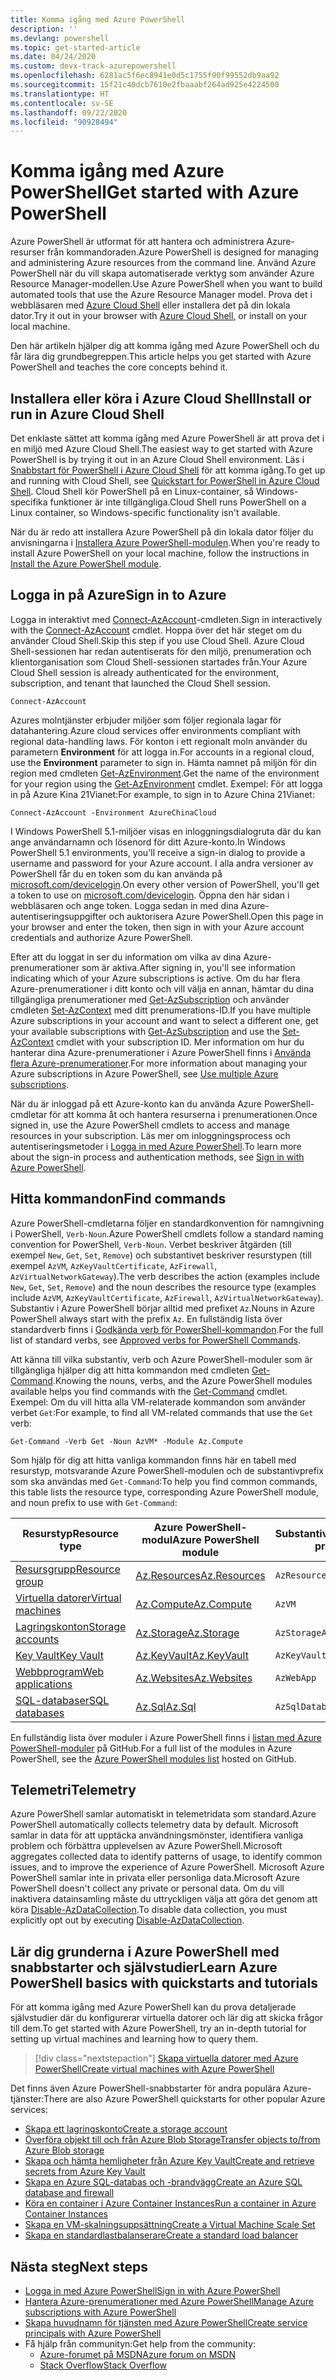 ```yaml
---
title: Komma igång med Azure PowerShell
description: ''
ms.devlang: powershell
ms.topic: get-started-article
ms.date: 04/24/2020
ms.custom: devx-track-azurepowershell
ms.openlocfilehash: 6281ac5f6ec8941e0d5c1755f90f99552db9aa92
ms.sourcegitcommit: 15f21c40dcb7610e2fbaaabf264ad925e4224500
ms.translationtype: HT
ms.contentlocale: sv-SE
ms.lasthandoff: 09/22/2020
ms.locfileid: "90928494"
---
```

# <a name="get-started-with-azure-powershell"></a><span data-ttu-id="85c3e-102">Komma igång med Azure PowerShell</span><span class="sxs-lookup"><span data-stu-id="85c3e-102">Get started with Azure PowerShell</span></span>

<span data-ttu-id="85c3e-103">Azure PowerShell är utformat för att hantera och administrera Azure-resurser från kommandoraden.</span><span class="sxs-lookup"><span data-stu-id="85c3e-103">Azure PowerShell is designed for managing and administering Azure resources from the command line.</span></span>
<span data-ttu-id="85c3e-104">Använd Azure PowerShell när du vill skapa automatiserade verktyg som använder Azure Resource Manager-modellen.</span><span class="sxs-lookup"><span data-stu-id="85c3e-104">Use Azure PowerShell when you want to build automated tools that use the Azure Resource Manager model.</span></span> <span data-ttu-id="85c3e-105">Prova det i webbläsaren med [Azure Cloud Shell](/azure/cloud-shell/overview) eller installera det på din lokala dator.</span><span class="sxs-lookup"><span data-stu-id="85c3e-105">Try it out in your browser with [Azure Cloud Shell](/azure/cloud-shell/overview), or install on your local machine.</span></span>

<span data-ttu-id="85c3e-106">Den här artikeln hjälper dig att komma igång med Azure PowerShell och du får lära dig grundbegreppen.</span><span class="sxs-lookup"><span data-stu-id="85c3e-106">This article helps you get started with Azure PowerShell and teaches the core concepts behind it.</span></span>

## <a name="install-or-run-in-azure-cloud-shell"></a><span data-ttu-id="85c3e-107">Installera eller köra i Azure Cloud Shell</span><span class="sxs-lookup"><span data-stu-id="85c3e-107">Install or run in Azure Cloud Shell</span></span>

<span data-ttu-id="85c3e-108">Det enklaste sättet att komma igång med Azure PowerShell är att prova det i en miljö med Azure Cloud Shell.</span><span class="sxs-lookup"><span data-stu-id="85c3e-108">The easiest way to get started with Azure PowerShell is by trying it out in an Azure Cloud Shell environment.</span></span> <span data-ttu-id="85c3e-109">Läs i [Snabbstart för PowerShell i Azure Cloud Shell](/azure/cloud-shell/quickstart-powershell) för att komma igång.</span><span class="sxs-lookup"><span data-stu-id="85c3e-109">To get up and running with Cloud Shell, see [Quickstart for PowerShell in Azure Cloud Shell](/azure/cloud-shell/quickstart-powershell).</span></span> <span data-ttu-id="85c3e-110">Cloud Shell kör PowerShell på en Linux-container, så Windows-specifika funktioner är inte tillgängliga.</span><span class="sxs-lookup"><span data-stu-id="85c3e-110">Cloud Shell runs PowerShell on a Linux container, so Windows-specific functionality isn't available.</span></span>

<span data-ttu-id="85c3e-111">När du är redo att installera Azure PowerShell på din lokala dator följer du anvisningarna i [Installera Azure PowerShell-modulen](install-az-ps.md).</span><span class="sxs-lookup"><span data-stu-id="85c3e-111">When you're ready to install Azure PowerShell on your local machine, follow the instructions in [Install the Azure PowerShell module](install-az-ps.md).</span></span>

## <a name="sign-in-to-azure"></a><span data-ttu-id="85c3e-112">Logga in på Azure</span><span class="sxs-lookup"><span data-stu-id="85c3e-112">Sign in to Azure</span></span>

<span data-ttu-id="85c3e-113">Logga in interaktivt med [Connect-AzAccount](/powershell/module/az.accounts/connect-azaccount)-cmdleten.</span><span class="sxs-lookup"><span data-stu-id="85c3e-113">Sign in interactively with the [Connect-AzAccount](/powershell/module/az.accounts/connect-azaccount) cmdlet.</span></span> <span data-ttu-id="85c3e-114">Hoppa över det här steget om du använder Cloud Shell.</span><span class="sxs-lookup"><span data-stu-id="85c3e-114">Skip this step if you use Cloud Shell.</span></span> <span data-ttu-id="85c3e-115">Azure Cloud Shell-sessionen har redan autentiserats för den miljö, prenumeration och klientorganisation som Cloud Shell-sessionen startades från.</span><span class="sxs-lookup"><span data-stu-id="85c3e-115">Your Azure Cloud Shell session is already authenticated for the environment, subscription, and tenant that launched the Cloud Shell session.</span></span>

```azurepowershell-interactive
Connect-AzAccount
```

<span data-ttu-id="85c3e-116">Azures molntjänster erbjuder miljöer som följer regionala lagar för datahantering.</span><span class="sxs-lookup"><span data-stu-id="85c3e-116">Azure cloud services offer environments compliant with regional data-handling laws.</span></span> <span data-ttu-id="85c3e-117">För konton i ett regionalt moln använder du parametern **Environment** för att logga in.</span><span class="sxs-lookup"><span data-stu-id="85c3e-117">For accounts in a regional cloud, use the **Environment** parameter to sign in.</span></span> <span data-ttu-id="85c3e-118">Hämta namnet på miljön för din region med cmdleten [Get-AzEnvironment](/powershell/module/Az.Accounts/Get-AzEnvironment).</span><span class="sxs-lookup"><span data-stu-id="85c3e-118">Get the name of the environment for your region using the [Get-AzEnvironment](/powershell/module/Az.Accounts/Get-AzEnvironment) cmdlet.</span></span>
<span data-ttu-id="85c3e-119">Exempel: För att logga in på Azure Kina 21Vianet:</span><span class="sxs-lookup"><span data-stu-id="85c3e-119">For example, to sign in to Azure China 21Vianet:</span></span>

```azurepowershell-interactive
Connect-AzAccount -Environment AzureChinaCloud
```

<span data-ttu-id="85c3e-120">I Windows PowerShell 5.1-miljöer visas en inloggningsdialogruta där du kan ange användarnamn och lösenord för ditt Azure-konto.</span><span class="sxs-lookup"><span data-stu-id="85c3e-120">In Windows PowerShell 5.1 environments, you'll receive a sign-in dialog to provide a username and password for your Azure account.</span></span> <span data-ttu-id="85c3e-121">I alla andra versioner av PowerShell får du en token som du kan använda på [microsoft.com/devicelogin](https://microsoft.com/devicelogin).</span><span class="sxs-lookup"><span data-stu-id="85c3e-121">On every other version of PowerShell, you'll get a token to use on [microsoft.com/devicelogin](https://microsoft.com/devicelogin).</span></span> <span data-ttu-id="85c3e-122">Öppna den här sidan i webbläsaren och ange token. Logga sedan in med dina Azure-autentiseringsuppgifter och auktorisera Azure PowerShell.</span><span class="sxs-lookup"><span data-stu-id="85c3e-122">Open this page in your browser and enter the token, then sign in with your Azure account credentials and authorize Azure PowerShell.</span></span>

<span data-ttu-id="85c3e-123">Efter att du loggat in ser du information om vilka av dina Azure-prenumerationer som är aktiva.</span><span class="sxs-lookup"><span data-stu-id="85c3e-123">After signing in, you'll see information indicating which of your Azure subscriptions is active.</span></span> <span data-ttu-id="85c3e-124">Om du har flera Azure-prenumerationer i ditt konto och vill välja en annan, hämtar du dina tillgängliga prenumerationer med [Get-AzSubscription](/powershell/module/az.accounts/get-azsubscription) och använder cmdleten [Set-AzContext](/powershell/module/az.accounts/set-azcontext) med ditt prenumerations-ID.</span><span class="sxs-lookup"><span data-stu-id="85c3e-124">If you have multiple Azure subscriptions in your account and want to select a different one, get your available subscriptions with [Get-AzSubscription](/powershell/module/az.accounts/get-azsubscription) and use the [Set-AzContext](/powershell/module/az.accounts/set-azcontext) cmdlet with your subscription ID.</span></span> <span data-ttu-id="85c3e-125">Mer information om hur du hanterar dina Azure-prenumerationer i Azure PowerShell finns i [Använda flera Azure-prenumerationer](manage-subscriptions-azureps.md).</span><span class="sxs-lookup"><span data-stu-id="85c3e-125">For more information about managing your Azure subscriptions in Azure PowerShell, see [Use multiple Azure subscriptions](manage-subscriptions-azureps.md).</span></span>

<span data-ttu-id="85c3e-126">När du är inloggad på ett Azure-konto kan du använda Azure PowerShell-cmdletar för att komma åt och hantera resurserna i prenumerationen.</span><span class="sxs-lookup"><span data-stu-id="85c3e-126">Once signed in, use the Azure PowerShell cmdlets to access and manage resources in your subscription.</span></span> <span data-ttu-id="85c3e-127">Läs mer om inloggningsprocess och autentiseringsmetoder i [Logga in med Azure PowerShell](authenticate-azureps.md).</span><span class="sxs-lookup"><span data-stu-id="85c3e-127">To learn more about the sign-in process and authentication methods, see [Sign in with Azure PowerShell](authenticate-azureps.md).</span></span>

## <a name="find-commands"></a><span data-ttu-id="85c3e-128">Hitta kommandon</span><span class="sxs-lookup"><span data-stu-id="85c3e-128">Find commands</span></span>

<span data-ttu-id="85c3e-129">Azure PowerShell-cmdletarna följer en standardkonvention för namngivning i PowerShell, `Verb-Noun`.</span><span class="sxs-lookup"><span data-stu-id="85c3e-129">Azure PowerShell cmdlets follow a standard naming convention for PowerShell, `Verb-Noun`.</span></span> <span data-ttu-id="85c3e-130">Verbet beskriver åtgärden (till exempel `New`, `Get`, `Set`, `Remove`) och substantivet beskriver resurstypen (till exempel `AzVM`, `AzKeyVaultCertificate`, `AzFirewall`, `AzVirtualNetworkGateway`).</span><span class="sxs-lookup"><span data-stu-id="85c3e-130">The verb describes the action (examples include `New`, `Get`, `Set`, `Remove`) and the noun describes the resource type (examples include `AzVM`, `AzKeyVaultCertificate`, `AzFirewall`, `AzVirtualNetworkGateway`).</span></span> <span data-ttu-id="85c3e-131">Substantiv i Azure PowerShell börjar alltid med prefixet `Az`.</span><span class="sxs-lookup"><span data-stu-id="85c3e-131">Nouns in Azure PowerShell always start with the prefix `Az`.</span></span> <span data-ttu-id="85c3e-132">En fullständig lista över standardverb finns i [Godkända verb för PowerShell-kommandon](/powershell/scripting/developer/cmdlet/approved-verbs-for-windows-powershell-commands).</span><span class="sxs-lookup"><span data-stu-id="85c3e-132">For the full list of standard verbs, see [Approved verbs for PowerShell Commands](/powershell/scripting/developer/cmdlet/approved-verbs-for-windows-powershell-commands).</span></span>

<span data-ttu-id="85c3e-133">Att känna till vilka substantiv, verb och Azure PowerShell-moduler som är tillgängliga hjälper dig att hitta kommandon med cmdleten [Get-Command](/powershell/module/microsoft.powershell.core/get-command).</span><span class="sxs-lookup"><span data-stu-id="85c3e-133">Knowing the nouns, verbs, and the Azure PowerShell modules available helps you find commands with the [Get-Command](/powershell/module/microsoft.powershell.core/get-command) cmdlet.</span></span> <span data-ttu-id="85c3e-134">Exempel: Om du vill hitta alla VM-relaterade kommandon som använder verbet `Get`:</span><span class="sxs-lookup"><span data-stu-id="85c3e-134">For example, to find all VM-related commands that use the `Get` verb:</span></span>

```powershell-interactive
Get-Command -Verb Get -Noun AzVM* -Module Az.Compute
```

<span data-ttu-id="85c3e-135">Som hjälp för dig att hitta vanliga kommandon finns här en tabell med resurstyp, motsvarande Azure PowerShell-modulen och de substantivprefix som ska användas med `Get-Command`:</span><span class="sxs-lookup"><span data-stu-id="85c3e-135">To help you find common commands, this table lists the resource type, corresponding Azure PowerShell module, and noun prefix to use with `Get-Command`:</span></span>

|                              <span data-ttu-id="85c3e-136">Resurstyp</span><span class="sxs-lookup"><span data-stu-id="85c3e-136">Resource type</span></span>                              |                   <span data-ttu-id="85c3e-137">Azure PowerShell-modul</span><span class="sxs-lookup"><span data-stu-id="85c3e-137">Azure PowerShell module</span></span>                    |    <span data-ttu-id="85c3e-138">Substantivprefix</span><span class="sxs-lookup"><span data-stu-id="85c3e-138">Noun prefix</span></span>     |
| ----------------------------------------------------------------------- | ------------------------------------------------------------ | ------------------ |
| [<span data-ttu-id="85c3e-139">Resursgrupp</span><span class="sxs-lookup"><span data-stu-id="85c3e-139">Resource group</span></span>](/azure/azure-resource-manager/resource-group-overview) | [<span data-ttu-id="85c3e-140">Az.Resources</span><span class="sxs-lookup"><span data-stu-id="85c3e-140">Az.Resources</span></span>](/powershell/module/az.resources#resources)    | `AzResourceGroup`  |
| [<span data-ttu-id="85c3e-141">Virtuella datorer</span><span class="sxs-lookup"><span data-stu-id="85c3e-141">Virtual machines</span></span>](/azure/virtual-machines)                             | [<span data-ttu-id="85c3e-142">Az.Compute</span><span class="sxs-lookup"><span data-stu-id="85c3e-142">Az.Compute</span></span>](/powershell/module/az.compute#virtual_machines) | `AzVM`             |
| [<span data-ttu-id="85c3e-143">Lagringskonton</span><span class="sxs-lookup"><span data-stu-id="85c3e-143">Storage accounts</span></span>](/azure/storage/common/storage-introduction)          | [<span data-ttu-id="85c3e-144">Az.Storage</span><span class="sxs-lookup"><span data-stu-id="85c3e-144">Az.Storage</span></span>](/powershell/module/az.storage/)                 | `AzStorageAccount` |
| [<span data-ttu-id="85c3e-145">Key Vault</span><span class="sxs-lookup"><span data-stu-id="85c3e-145">Key Vault</span></span>](/azure/key-vault/key-vault-whatis)                          | [<span data-ttu-id="85c3e-146">Az.KeyVault</span><span class="sxs-lookup"><span data-stu-id="85c3e-146">Az.KeyVault</span></span>](/powershell/module/az.keyvault)                | `AzKeyVault`       |
| [<span data-ttu-id="85c3e-147">Webbprogram</span><span class="sxs-lookup"><span data-stu-id="85c3e-147">Web applications</span></span>](/azure/app-service)                                  | [<span data-ttu-id="85c3e-148">Az.Websites</span><span class="sxs-lookup"><span data-stu-id="85c3e-148">Az.Websites</span></span>](/powershell/module/az.websites)                | `AzWebApp`         |
| [<span data-ttu-id="85c3e-149">SQL-databaser</span><span class="sxs-lookup"><span data-stu-id="85c3e-149">SQL databases</span></span>](/azure/sql-database)                                    | [<span data-ttu-id="85c3e-150">Az.Sql</span><span class="sxs-lookup"><span data-stu-id="85c3e-150">Az.Sql</span></span>](/powershell/module/az.sql)                          | `AzSqlDatabase`    |

<span data-ttu-id="85c3e-151">En fullständig lista över moduler i Azure PowerShell finns i [listan med Azure PowerShell-moduler](https://github.com/Azure/azure-powershell/blob/master/documentation/azure-powershell-modules.md) på GitHub.</span><span class="sxs-lookup"><span data-stu-id="85c3e-151">For a full list of the modules in Azure PowerShell, see the [Azure PowerShell modules list](https://github.com/Azure/azure-powershell/blob/master/documentation/azure-powershell-modules.md) hosted on GitHub.</span></span>

## <a name="telemetry"></a><span data-ttu-id="85c3e-152">Telemetri</span><span class="sxs-lookup"><span data-stu-id="85c3e-152">Telemetry</span></span>

<span data-ttu-id="85c3e-153">Azure PowerShell samlar automatiskt in telemetridata som standard.</span><span class="sxs-lookup"><span data-stu-id="85c3e-153">Azure PowerShell automatically collects telemetry data by default.</span></span> <span data-ttu-id="85c3e-154">Microsoft samlar in data för att upptäcka användningsmönster, identifiera vanliga problem och förbättra upplevelsen av Azure PowerShell.</span><span class="sxs-lookup"><span data-stu-id="85c3e-154">Microsoft aggregates collected data to identify patterns of usage, to identify common issues, and to improve the experience of Azure PowerShell.</span></span> <span data-ttu-id="85c3e-155">Microsoft Azure PowerShell samlar inte in privata eller personliga data.</span><span class="sxs-lookup"><span data-stu-id="85c3e-155">Microsoft Azure PowerShell doesn't collect any private or personal data.</span></span> <span data-ttu-id="85c3e-156">Om du vill inaktivera datainsamling måste du uttryckligen välja att göra det genom att köra [Disable-AzDataCollection](/powershell/module/az.accounts/disable-azdatacollection).</span><span class="sxs-lookup"><span data-stu-id="85c3e-156">To disable data collection, you must explicitly opt out by executing [Disable-AzDataCollection](/powershell/module/az.accounts/disable-azdatacollection).</span></span>

## <a name="learn-azure-powershell-basics-with-quickstarts-and-tutorials"></a><span data-ttu-id="85c3e-157">Lär dig grunderna i Azure PowerShell med snabbstarter och självstudier</span><span class="sxs-lookup"><span data-stu-id="85c3e-157">Learn Azure PowerShell basics with quickstarts and tutorials</span></span>

<span data-ttu-id="85c3e-158">För att komma igång med Azure PowerShell kan du prova detaljerade självstudier där du konfigurerar virtuella datorer och lär dig att skicka frågor till dem.</span><span class="sxs-lookup"><span data-stu-id="85c3e-158">To get started with Azure PowerShell, try an in-depth tutorial for setting up virtual machines and learning how to query them.</span></span>

> [!div class="nextstepaction"]
> [<span data-ttu-id="85c3e-159">Skapa virtuella datorer med Azure PowerShell</span><span class="sxs-lookup"><span data-stu-id="85c3e-159">Create virtual machines with Azure PowerShell</span></span>](azureps-vm-tutorial.yml)

<span data-ttu-id="85c3e-160">Det finns även Azure PowerShell-snabbstarter för andra populära Azure-tjänster:</span><span class="sxs-lookup"><span data-stu-id="85c3e-160">There are also Azure PowerShell quickstarts for other popular Azure services:</span></span>

* [<span data-ttu-id="85c3e-161">Skapa ett lagringskonto</span><span class="sxs-lookup"><span data-stu-id="85c3e-161">Create a storage account</span></span>](/azure/storage/common/storage-quickstart-create-account?tabs=azure-powershell)
* [<span data-ttu-id="85c3e-162">Överföra objekt till och från Azure Blob Storage</span><span class="sxs-lookup"><span data-stu-id="85c3e-162">Transfer objects to/from Azure Blob storage</span></span>](/azure/storage/blobs/storage-quickstart-blobs-powershell)
* [<span data-ttu-id="85c3e-163">Skapa och hämta hemligheter från Azure Key Vault</span><span class="sxs-lookup"><span data-stu-id="85c3e-163">Create and retrieve secrets from Azure Key Vault</span></span>](/azure/key-vault/quick-create-powershell)
* [<span data-ttu-id="85c3e-164">Skapa en Azure SQL-databas och -brandvägg</span><span class="sxs-lookup"><span data-stu-id="85c3e-164">Create an Azure SQL database and firewall</span></span>](/azure/sql-database/scripts/sql-database-create-and-configure-database-powershell)
* [<span data-ttu-id="85c3e-165">Köra en container i Azure Container Instances</span><span class="sxs-lookup"><span data-stu-id="85c3e-165">Run a container in Azure Container Instances</span></span>](/azure/container-instances/container-instances-quickstart-powershell)
* [<span data-ttu-id="85c3e-166">Skapa en VM-skalningsuppsättning</span><span class="sxs-lookup"><span data-stu-id="85c3e-166">Create a Virtual Machine Scale Set</span></span>](/azure/virtual-machine-scale-sets/quick-create-powershell)
* [<span data-ttu-id="85c3e-167">Skapa en standardlastbalanserare</span><span class="sxs-lookup"><span data-stu-id="85c3e-167">Create a standard load balancer</span></span>](/azure/load-balancer/quickstart-create-standard-load-balancer-powershell)

## <a name="next-steps"></a><span data-ttu-id="85c3e-168">Nästa steg</span><span class="sxs-lookup"><span data-stu-id="85c3e-168">Next steps</span></span>

* [<span data-ttu-id="85c3e-169">Logga in med Azure PowerShell</span><span class="sxs-lookup"><span data-stu-id="85c3e-169">Sign in with Azure PowerShell</span></span>](authenticate-azureps.md)
* [<span data-ttu-id="85c3e-170">Hantera Azure-prenumerationer med Azure PowerShell</span><span class="sxs-lookup"><span data-stu-id="85c3e-170">Manage Azure subscriptions with Azure PowerShell</span></span>](manage-subscriptions-azureps.md)
* [<span data-ttu-id="85c3e-171">Skapa huvudnamn för tjänsten med Azure PowerShell</span><span class="sxs-lookup"><span data-stu-id="85c3e-171">Create service principals with Azure PowerShell</span></span>](create-azure-service-principal-azureps.md)
* <span data-ttu-id="85c3e-172">Få hjälp från communityn:</span><span class="sxs-lookup"><span data-stu-id="85c3e-172">Get help from the community:</span></span>
  * [<span data-ttu-id="85c3e-173">Azure-forumet på MSDN</span><span class="sxs-lookup"><span data-stu-id="85c3e-173">Azure forum on MSDN</span></span>](https://go.microsoft.com/fwlink/p/?LinkId=320212)
  * [<span data-ttu-id="85c3e-174">Stack Overflow</span><span class="sxs-lookup"><span data-stu-id="85c3e-174">Stack Overflow</span></span>](https://go.microsoft.com/fwlink/?LinkId=320213)
